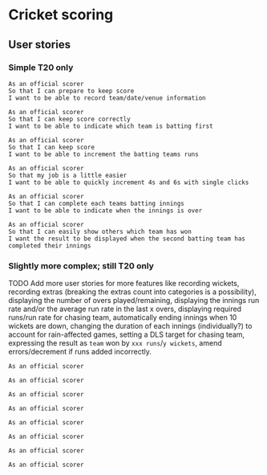 # Cricket scoring

## User stories
### Simple T20 only
```
As an official scorer
So that I can prepare to keep score
I want to be able to record team/date/venue information
```
```
As an official scorer
So that I can keep score correctly
I want to be able to indicate which team is batting first
```
```
As an official scorer
So that I can keep score
I want to be able to increment the batting teams runs
```
```
As an official scorer
So that my job is a little easier
I want to be able to quickly increment 4s and 6s with single clicks
```
```
As an official scorer
So that I can complete each teams batting innings
I want to be able to indicate when the innings is over
```
```
As an official scorer
So that I can easily show others which team has won
I want the result to be displayed when the second batting team has completed their innings
```
### Slightly more complex; still T20 only

TODO
Add more user stories for more features like recording wickets, recording extras (breaking the extras count into categories is a possibility), displaying the number of overs played/remaining, displaying the innings run rate and/or the average run rate in the last x overs, displaying required runs/run rate for chasing team, automatically ending innings when 10 wickets are down, changing the duration of each innings (individually?) to account for rain-affected games, setting a DLS target for chasing team, expressing the result as `team` won by `xxx runs`/`y wickets`, amend errors/decrement if runs added incorrectly.

```
As an official scorer
```
```
As an official scorer
```
```
As an official scorer
```
```
As an official scorer
```
```
As an official scorer
```
```
As an official scorer
```
```
As an official scorer
```
```
As an official scorer
```